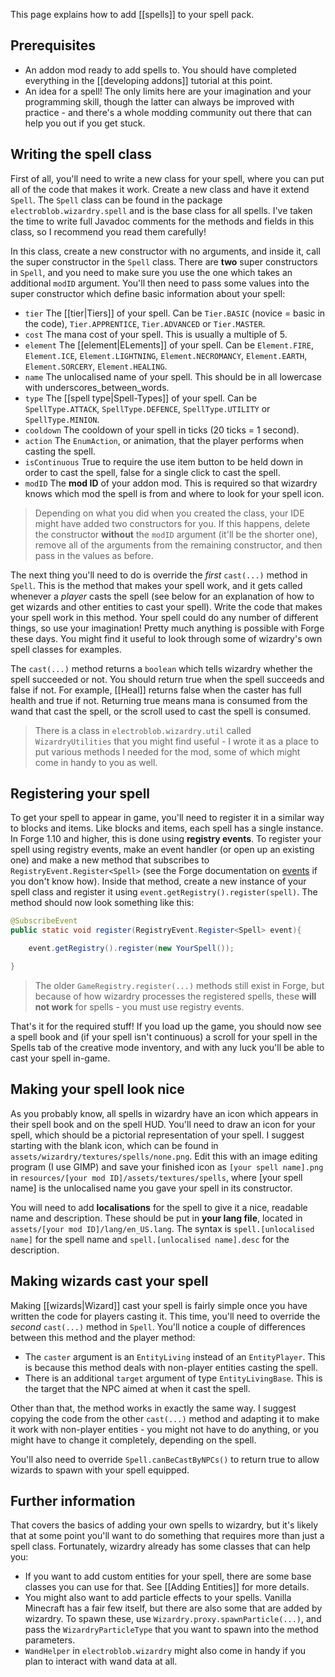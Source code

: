 This page explains how to add [[spells]] to your spell pack.

## Prerequisites
- An addon mod ready to add spells to. You should have completed everything in the [[developing addons]] tutorial at this point.
- An idea for a spell! The only limits here are your imagination and your programming skill, though the latter can always be improved with practice - and there's a whole modding community out there that can help you out if you get stuck.

## Writing the spell class

First of all, you'll need to write a new class for your spell, where you can put all of the code that makes it work. Create a new class and have it extend `Spell`. The `Spell` class can be found in the package `electroblob.wizardry.spell` and is the base class for all spells. I've taken the time to write full Javadoc comments for the methods and fields in this class, so I recommend you read them carefully!

In this class, create a new constructor with no arguments, and inside it, call the super constructor in the `Spell` class. There are **two** super constructors in `Spell`, and you need to make sure you use the one which takes an additional `modID` argument. You'll then need to pass some values into the super constructor which define basic information about your spell:
- `tier` The [[tier|Tiers]] of your spell. Can be `Tier.BASIC` (novice = basic in the code), `Tier.APPRENTICE`, `Tier.ADVANCED` or `Tier.MASTER`.
- `cost` The mana cost of your spell. This is usually a multiple of 5.
- `element` The [[element|ELements]] of your spell. Can be `Element.FIRE`, `Element.ICE`, `Element.LIGHTNING`, `Element.NECROMANCY`, `Element.EARTH`, `Element.SORCERY`, `Element.HEALING`.
- `name` The unlocalised name of your spell. This should be in all lowercase with underscores_between_words.
- `type` The [[spell type|Spell-Types]] of your spell. Can be `SpellType.ATTACK`, `SpellType.DEFENCE`, `SpellType.UTILITY` or `SpellType.MINION`.
- `cooldown` The cooldown of your spell in ticks (20 ticks = 1 second).
- `action` The `EnumAction`, or animation, that the player performs when casting the spell.
- `isContinuous` True to require the use item button to be held down in order to cast the spell, false for a single click to cast the spell.
- `modID` The **mod ID** of your addon mod. This is required so that wizardry knows which mod the spell is from and where to look for your spell icon.

> Depending on what you did when you created the class, your IDE might have added two constructors for you. If this happens, delete the constructor **without** the `modID` argument (it'll be the shorter one), remove all of the arguments from the remaining constructor, and then pass in the values as before.

The next thing you'll need to do is override the _first_ `cast(...)` method in `Spell`. This is the method that makes your spell work, and it gets called whenever a _player_ casts the spell (see below for an explanation of how to get wizards and other entities to cast your spell). Write the code that makes your spell work in this method. Your spell could do any number of different things, so use your imagination! Pretty much anything is possible with Forge these days. You might find it useful to look through some of wizardry's own spell classes for examples.

The `cast(...)` method returns a `boolean` which tells wizardry whether the spell succeeded or not. You should return true when the spell succeeds and false if not. For example, [[Heal]] returns false when the caster has full health and true if not. Returning true means mana is consumed from the wand that cast the spell, or the scroll used to cast the spell is consumed.

> There is a class in `electroblob.wizardry.util` called `WizardryUtilities` that you might find useful - I wrote it as a place to put various methods I needed for the mod, some of which might come in handy to you as well.

## Registering your spell

To get your spell to appear in game, you'll need to register it in a similar way to blocks and items. Like blocks and items, each spell has a single instance. In Forge 1.10 and higher, this is done using **registry events**. To register your spell using registry events, make an event handler (or open up an existing one) and make a new method that subscribes to `RegistryEvent.Register<Spell>` (see the Forge documentation on [events](https://mcforge.readthedocs.io/en/latest/events/intro/) if you don't know how). Inside that method, create a new instance of your spell class and register it using `event.getRegistry().register(spell)`. The method should now look something like this:

```java
@SubscribeEvent
public static void register(RegistryEvent.Register<Spell> event){

    event.getRegistry().register(new YourSpell());

}
```

> The older `GameRegistry.register(...)` methods still exist in Forge, but because of how wizardry processes the registered spells, these **will not work** for spells - you must use registry events.

That's it for the required stuff! If you load up the game, you should now see a spell book and (if your spell isn't continuous) a scroll for your spell in the Spells tab of the creative mode inventory, and with any luck you'll be able to cast your spell in-game.

## Making your spell look nice

As you probably know, all spells in wizardry have an icon which appears in their spell book and on the spell HUD. You'll need to draw an icon for your spell, which should be a pictorial representation of your spell. I suggest starting with the blank icon, which can be found in `assets/wizardry/textures/spells/none.png`. Edit this with an image editing program (I use GIMP) and save your finished icon as `[your spell name].png` in `resources/[your mod ID]/assets/textures/spells`, where [your spell name] is the unlocalised name you gave your spell in its constructor.

You will need to add **localisations** for the spell to give it a nice, readable name and description. These should be put in **your lang file**, located in `assets/[your mod ID]/lang/en_US.lang`. The syntax is `spell.[unlocalised name]` for the spell name and `spell.[unlocalised name].desc` for the description.

## Making wizards cast your spell

Making [[wizards|Wizard]] cast your spell is fairly simple once you have written the code for players casting it. This time, you'll need to override the _second_ `cast(...)` method in `Spell`. You'll notice a couple of differences between this method and the player method:
- The `caster` argument is an `EntityLiving` instead of an `EntityPlayer`. This is because this method deals with non-player entities casting the spell.
- There is an additional `target` argument of type `EntityLivingBase`. This is the target that the NPC aimed at when it cast the spell.

Other than that, the method works in exactly the same way. I suggest copying the code from the other `cast(...)` method and adapting it to make it work with non-player entities - you might not have to do anything, or you might have to change it completely, depending on the spell.

You'll also need to override `Spell.canBeCastByNPCs()` to return true to allow wizards to spawn with your spell equipped.

## Further information

That covers the basics of adding your own spells to wizardry, but it's likely that at some point you'll want to do something that requires more than just a spell class. Fortunately, wizardry already has some classes that can help you:

- If you want to add custom entities for your spell, there are some base classes you can use for that. See [[Adding Entities]] for more details.
- You might also want to add particle effects to your spells. Vanilla Minecraft has a fair few itself, but there are also some that are added by wizardry. To spawn these, use `Wizardry.proxy.spawnParticle(...)`, and pass the `WizardryParticleType` that you want to spawn into the method parameters.
- `WandHelper` in `electroblob.wizardry` might also come in handy if you plan to interact with wand data at all.